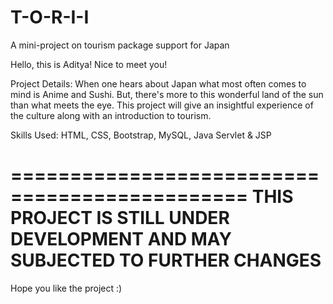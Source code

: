 # T-O-R-I-I
A mini-project on tourism package support for Japan

Hello, this is Aditya!
Nice to meet you!

Project Details: When one hears about Japan what most often comes to mind is Anime and Sushi. But, there's more to this wonderful land of the sun than what meets the eye. This project will give an insightful experience of the culture along with an introduction to tourism.

Skills Used: HTML, CSS, Bootstrap, MySQL, Java Servlet & JSP

==============================================
THIS PROJECT IS STILL UNDER DEVELOPMENT AND MAY SUBJECTED TO FURTHER CHANGES
==============================================

Hope you like the project :)
